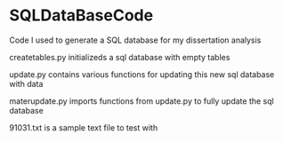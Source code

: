 SQLDataBaseCode
===============

Code I used to generate a SQL database for my dissertation analysis

createtables.py initializeds a sql database with empty tables

update.py contains various functions for updating this new sql database with data

materupdate.py imports functions from update.py to fully update the sql database

91031.txt is a sample text file to test with
